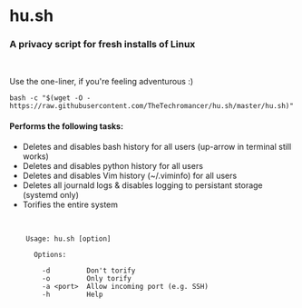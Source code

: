 # hu.sh
### A privacy script for fresh installs of Linux

<br>

Use the one-liner, if you're feeling adventurous :)
~~~~
bash -c "$(wget -O - https://raw.githubusercontent.com/TheTechromancer/hu.sh/master/hu.sh)"
~~~~

#### Performs the following tasks:

<ul>
	<li>Deletes and disables bash history for all users (up-arrow in terminal still works)</li>
	<li>Deletes and disables python history for all users</li>
	<li>Deletes and disables Vim history (~/.viminfo) for all users</li>
	<li>Deletes all journald logs &amp; disables logging to persistant storage (systemd only)</li>
	<li>Torifies the entire system</li>

</ul>
<br>

~~~~
	Usage: hu.sh [option]

	  Options:

	    -d         Don't torify
	    -o         Only torify
	    -a <port>  Allow incoming port (e.g. SSH)
	    -h         Help
~~~~